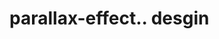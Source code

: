 # parallax-effect.. desgin                                                                                                                                                                                                                                                                                                                                                                                                                                                                                                                                                                                                                                                       

